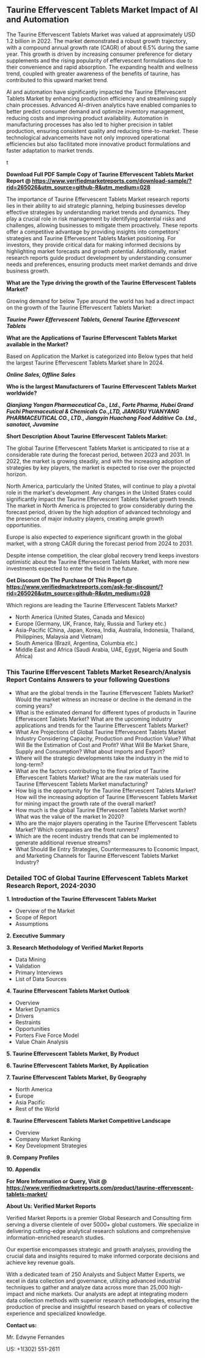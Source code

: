 <h2>Taurine Effervescent Tablets Market Impact of AI and Automation</h2><p>The Taurine Effervescent Tablets Market was valued at approximately USD 1.2 billion in 2022. The market demonstrated a robust growth trajectory, with a compound annual growth rate (CAGR) of about 6.5% during the same year. This growth is driven by increasing consumer preference for dietary supplements and the rising popularity of effervescent formulations due to their convenience and rapid absorption. The expanding health and wellness trend, coupled with greater awareness of the benefits of taurine, has contributed to this upward market trend.</p><p>AI and automation have significantly impacted the Taurine Effervescent Tablets Market by enhancing production efficiency and streamlining supply chain processes. Advanced AI-driven analytics have enabled companies to better predict consumer demand and optimize inventory management, reducing costs and improving product availability. Automation in manufacturing processes has also led to higher precision in tablet production, ensuring consistent quality and reducing time-to-market. These technological advancements have not only improved operational efficiencies but also facilitated more innovative product formulations and faster adaptation to market trends.</p>t</p><p id="" class=""><strong>Download Full PDF Sample Copy of Taurine Effervescent Tablets Market Report @ <a href="https://www.verifiedmarketreports.com/download-sample/?rid=265026&utm_source=github-R&utm_medium=028" target="_blank">https://www.verifiedmarketreports.com/download-sample/?rid=265026&utm_source=github-R&utm_medium=028</a></strong></p><p>The importance of&nbsp;Taurine Effervescent Tablets Market research reports lies in their ability to aid strategic planning, helping businesses develop effective strategies by understanding market trends and dynamics. They play a crucial role in risk management by identifying potential risks and challenges, allowing businesses to mitigate them proactively. These reports offer a competitive advantage by providing insights into competitors' strategies and Taurine Effervescent Tablets Market positioning. For investors, they provide critical data for making informed decisions by highlighting market forecasts and growth potential. Additionally, market research reports guide product development by understanding consumer needs and preferences, ensuring products meet market demands and drive business growth.</p><p><strong>What are the&nbsp;Type driving the growth of the Taurine Effervescent Tablets Market?</strong></p><p id="" class="">Growing demand for below Type around the world has had a direct impact on the growth of the Taurine Effervescent Tablets Market:</p><em><strong>Taurine Power Effervescent Tablets, General Taurine Effervescent Tablets</strong></em></p><strong>What are the&nbsp;Applications&nbsp;of Taurine Effervescent Tablets Market available in the Market?</strong></p><p id="" class="">Based on Application the Market is categorized into Below types that held the largest Taurine Effervescent Tablets Market share In 2024.</p><em><strong>Online Sales, Offline Sales</strong></em></p><strong>Who is the largest Manufacturers of Taurine Effervescent Tablets Market worldwide?</strong></p><p><em><strong>Qianjiang Yongan Pharmaceutical Co., Ltd., Forte Pharma, Hubei Grand Fuchi Pharmaceutical & Chemicals Co.,LTD, JIANGSU YUANYANG PHARMACEUTICAL CO., LTD., Jiangyin Huachang Food Additive Co. Ltd., sanotact, Juvamine</strong></em></p><p id="" class=""><strong>Short Description About Taurine Effervescent Tablets Market:</strong></p><p>The global Taurine Effervescent Tablets Market is anticipated to rise at a considerable rate during the forecast period, between 2023 and 2031. In 2022, the market is growing steadily, and with the increasing adoption of strategies by key players, the market is expected to rise over the projected horizon.</p><p>North America, particularly the United States, will continue to play a pivotal role in the market's development. Any changes in the United States could significantly impact the Taurine Effervescent Tablets Market growth trends. The market in North America is projected to grow considerably during the forecast period, driven by the high adoption of advanced technology and the presence of major industry players, creating ample growth opportunities.</p><p>Europe is also expected to experience significant growth in the global market, with a strong CAGR during the forecast period from 2024 to 2031.</p><p>Despite intense competition, the clear global recovery trend keeps investors optimistic about the Taurine Effervescent Tablets Market, with more new investments expected to enter the field in the future.</p><p id="" class=""><strong>Get Discount On The Purchase Of This Report @ <a href="https://www.verifiedmarketreports.com/ask-for-discount/?rid=265026&utm_source=github-R&utm_medium=028" target="_blank">https://www.verifiedmarketreports.com/ask-for-discount/?rid=265026&utm_source=github-R&utm_medium=028</a></strong></p>Which regions are leading the Taurine Effervescent Tablets Market?</p><ul><li>North America (United States, Canada and Mexico)</li><li>Europe (Germany, UK, France, Italy, Russia and Turkey etc.)</li><li>Asia-Pacific (China, Japan, Korea, India, Australia, Indonesia, Thailand, Philippines, Malaysia and Vietnam)</li><li>South America (Brazil, Argentina, Columbia etc.)</li><li>Middle East and Africa (Saudi Arabia, UAE, Egypt, Nigeria and South Africa)</li></ul><h3 id="" class="">This Taurine Effervescent Tablets Market Research/Analysis Report Contains Answers to your following Questions</h3><ul><li>What are the global trends in the Taurine Effervescent Tablets Market? Would the market witness an increase or decline in the demand in the coming years?</li><li>What is the estimated demand for different types of products in Taurine Effervescent Tablets Market? What are the upcoming industry applications and trends for the Taurine Effervescent Tablets Market?</li><li>What Are Projections of Global Taurine Effervescent Tablets Market Industry Considering Capacity, Production and Production Value? What Will Be the Estimation of Cost and Profit? What Will Be Market Share, Supply and Consumption? What about imports and Export?</li><li>Where will the strategic developments take the industry in the mid to long-term?</li><li>What are the factors contributing to the final price of Taurine Effervescent Tablets Market? What are the raw materials used for Taurine Effervescent Tablets Market manufacturing?</li><li>How big is the opportunity for the Taurine Effervescent Tablets Market? How will the increasing adoption of Taurine Effervescent Tablets Market for mining impact the growth rate of the overall market?</li><li>How much is the global Taurine Effervescent Tablets Market worth? What was the value of the market In 2020?</li><li>Who are the major players operating in the Taurine Effervescent Tablets Market? Which companies are the front runners?</li><li>Which are the recent industry trends that can be implemented to generate additional revenue streams?</li><li>What Should Be Entry Strategies, Countermeasures to Economic Impact, and Marketing Channels for Taurine Effervescent Tablets Market Industry?</li></ul><h3 id="" class="">Detailed TOC of Global Taurine Effervescent Tablets Market Research Report, 2024-2030</h3><p id="" class=""><strong>1. Introduction of the Taurine Effervescent Tablets Market</strong></p><ul><li>Overview of the Market</li><li>Scope of Report</li><li>Assumptions</li></ul><p id="" class=""><strong>2. Executive Summary</strong></p><p id="" class=""><strong>3. Research Methodology of Verified Market Reports</strong></p><ul><li>Data Mining</li><li>Validation</li><li>Primary Interviews</li><li>List of Data Sources</li></ul><p id="" class=""><strong>4. Taurine Effervescent Tablets Market Outlook</strong></p><ul><li>Overview</li><li>Market Dynamics</li><li>Drivers</li><li>Restraints</li><li>Opportunities</li><li>Porters Five Force Model</li><li>Value Chain Analysis</li></ul><p id="" class=""><strong>5. Taurine Effervescent Tablets Market, By Product</strong></p><p id="" class=""><strong>6. Taurine Effervescent Tablets Market, By Application</strong></p><p id="" class=""><strong>7. Taurine Effervescent Tablets Market, By Geography</strong></p><ul><li>North America</li><li>Europe</li><li>Asia Pacific</li><li>Rest of the World</li></ul><p id="" class=""><strong>8. Taurine Effervescent Tablets Market Competitive Landscape</strong></p><ul><li>Overview</li><li>Company Market Ranking</li><li>Key Development Strategies</li></ul><p id="" class=""><strong>9. Company Profiles</strong></p><p id="" class=""><strong>10. Appendix</strong></p><p id="" class=""><strong>For More Information or Query, Visit @ <a href="https://www.verifiedmarketreports.com/product/taurine-effervescent-tablets-market/" target="_blank">https://www.verifiedmarketreports.com/product/taurine-effervescent-tablets-market/</a></strong></p><p id="" class=""><strong>About Us: Verified Market Reports</strong></p><p id="" class="">Verified Market Reports is a premier Global Research and Consulting firm serving a diverse clientele of over 5000+ global customers. We specialize in delivering cutting-edge analytical research solutions and comprehensive information-enriched research studies.</p><p id="" class="">Our expertise encompasses strategic and growth analyses, providing the crucial data and insights required to make informed corporate decisions and achieve key revenue goals.</p><p id="" class="">With a dedicated team of 250 Analysts and Subject Matter Experts, we excel in data collection and governance, utilizing advanced industrial techniques to gather and analyze data across more than 25,000 high-impact and niche markets. Our analysts are adept at integrating modern data collection methods with superior research methodologies, ensuring the production of precise and insightful research based on years of collective experience and specialized knowledge.</p><p id="" class=""><strong>Contact us:</strong></p><p id="" class="">Mr. Edwyne Fernandes</p><p id="" class="">US: +1(302) 551-2611</p>